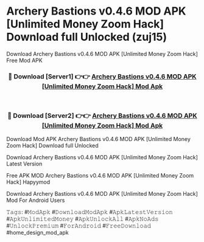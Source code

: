 # Archery Bastions v0.4.6 MOD APK [Unlimited Money Zoom Hack] Download full Unlocked (zuj15)
Download Archery Bastions v0.4.6 MOD APK [Unlimited Money Zoom Hack] Free Mod APK

<div align="center">
<h3>🔴 Download [Server1] 👉👉 <a href="https://apkcomod.com?title=Archery_Bastions_v0.4.6_MOD_APK_[Unlimited_Money_Zoom_Hack]">Archery Bastions v0.4.6 MOD APK [Unlimited Money Zoom Hack] Mod Apk</a></h3><br>

<h3>🔴 Download [Server2] 👉👉 <a href="https://apkcomod.com?title=Archery_Bastions_v0.4.6_MOD_APK_[Unlimited_Money_Zoom_Hack]">Archery Bastions v0.4.6 MOD APK [Unlimited Money Zoom Hack] Mod Apk</a></h3>
</div>


Download Mod APK Archery Bastions v0.4.6 MOD APK [Unlimited Money Zoom Hack] Download full Unlocked

Download Archery Bastions v0.4.6 MOD APK [Unlimited Money Zoom Hack] Latest Version

Free APK MOD Archery Bastions v0.4.6 MOD APK [Unlimited Money Zoom Hack] Hapyymod

Download Archery Bastions v0.4.6 MOD APK [Unlimited Money Zoom Hack] Mod For Android Users

𝚃𝚊𝚐𝚜: #𝙼𝚘𝚍𝙰𝚙𝚔 #𝙳𝚘𝚠𝚗𝚕𝚘𝚊𝚍𝙼𝚘𝚍𝙰𝚙𝚔 #𝙰𝚙𝚔𝙻𝚊𝚝𝚎𝚜𝚝𝚅𝚎𝚛𝚜𝚒𝚘𝚗 #𝙰𝚙𝚔𝚄𝚗𝚕𝚒𝚖𝚒𝚝𝚎𝚍𝙼𝚘𝚗𝚎𝚢 #𝙰𝚙𝚔𝚄𝚗𝚕𝚘𝚌𝚔𝙰𝚕𝚕 #𝙰𝚙𝚔𝙽𝚘𝙰𝚍𝚜 #𝚄𝚗𝚕𝚘𝚌𝚔𝙿𝚛𝚎𝚖𝚒𝚞𝚖 #𝙵𝚘𝚛𝙰𝚗𝚍𝚛𝚘𝚒𝚍 #𝙵𝚛𝚎𝚎𝙳𝚘𝚠𝚗𝚕𝚘𝚊𝚍 #home_design_mod_apk